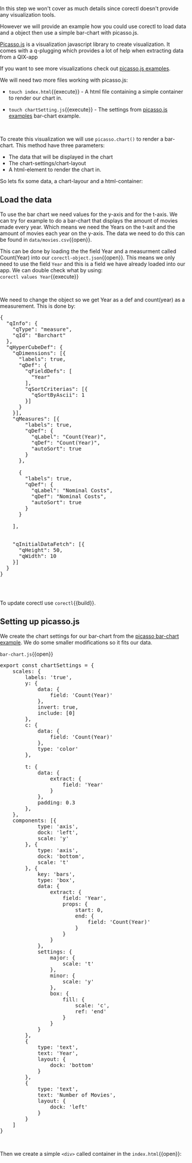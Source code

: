 
In this step we won't cover as much details since corectl doesn't provide any visualization tools.
<br>

However we will provide an example how you could use corectl to load data and a object then use a simple bar-chart with picasso.js. 
<br>

[Picasso.js](https://picassojs.com/) is a visualization javascript library to create visualization. It comes with a q-plugging which provides a lot of help when extracting data from a QIX-app
<br>

If you want to see more visualizations check out [picasso.js examples](https://picassojs.com/examples.html).


We will need two more files working with picasso.js:


* `touch index.html`{{execute}} - A html file containing a simple container to render our chart in. 

* `touch chartSetting.js`{{execute}} - The settings from [picasso.js examples](https://picassojs.com/examples.html) bar-chart example.
<br>



To create this visualization we will use `picasso.chart()` to render a bar-chart. This method have three parameters:
* The data that will be displayed in the chart
* The chart-settings/chart-layout
* A html-element to render the chart in.  

So lets fix some data, a chart-layour and a html-container:

## Load the data

To use the bar chart we need values for the y-axis and for the t-axis. We can try for example to do a bar-chart that displays the amount of movies made every year. Which means we need the Years on the t-axit and the amount of movies each year on the y-axis. The data we need to do this can be found in `data/movies.csv`{{open}}.
<br>

This can be done by loading the the field Year and a measurment called Count(Year) into our `corectl-object.json`{{open}}. This means we only need to use the field `Year` and this is a field we have already loaded into our app. We can double check what by using:
<br>
`corectl values Year`{{execute}}

<br>

We need to change the object so we get Year as a def and count(year) as a measurement. This is done by: 

<pre class="file" data-filename="corectl-object.json" data-target="replace">
{
  "qInfo": {
    "qType": "measure",
    "qId": "Barchart"
  },
  "qHyperCubeDef": {
    "qDimensions": [{
      "labels": true,
      "qDef": {
        "qFieldDefs": [
          "Year"
        ],
        "qSortCriterias": [{
          "qSortByAscii": 1
        }]
      }
    }],
    "qMeasures": [{
        "labels": true,
        "qDef": {
          "qLabel": "Count(Year)",
          "qDef": "Count(Year)",
          "autoSort": true
        }
      },

      {
        "labels": true,
        "qDef": {
          "qLabel": "Nominal Costs",
          "qDef": "Nominal Costs",
          "autoSort": true
        }
      }

    ],


    "qInitialDataFetch": [{
      "qHeight": 50,
      "qWidth": 10
    }]
  }
}

</pre>

<br>

To update corectl use `corectl`{{build}}.

## Setting up picasso.js

We create the chart settings for our bar-chart from the [picasso bar-chart example](https://observablehq.com/@miralemd/picasso-js-bar-chart). We do some smaller modifications so it fits our data. 
<br>

`bar-chart.js`{{open}}

<pre class="file" data-filename="bar-chart.js" data-target="replace">
export const chartSettings = {
    scales: {
        labels: 'true',
        y: {
            data: {
                field: 'Count(Year)'
            },
            invert: true,
            include: [0]
        },
        c: {
            data: {
                field: 'Count(Year)'
            },
            type: 'color'
        },

        t: {
            data: {
                extract: {
                    field: 'Year'
                }
            },
            padding: 0.3
        },
    },
    components: [{
            type: 'axis',
            dock: 'left',
            scale: 'y'
        }, {
            type: 'axis',
            dock: 'bottom',
            scale: 't'
        }, {
            key: 'bars',
            type: 'box',
            data: {
                extract: {
                    field: 'Year',
                    props: {
                        start: 0,
                        end: {
                            field: 'Count(Year)'
                        }
                    }
                }
            },
            settings: {
                major: {
                    scale: 't'
                },
                minor: {
                    scale: 'y'
                },
                box: {
                    fill: {
                        scale: 'c',
                        ref: 'end'
                    }
                }
            }
        },
        {
            type: 'text',
            text: 'Year',
            layout: {
                dock: 'bottom'
            }
        },
        {
            type: 'text',
            text: 'Number of Movies',
            layout: {
                dock: 'left'
            }
        }
    ]
}
</pre>

<br>

Then we create a simple `<div>` called container in the `index.html`{{open}}:


<pre class="file" data-filename="index.html" data-target="replace">

<!DOCTYPE html>
<html>
  <head>
    <title>My picasso.js page</title>
 
    <style>
    html, body {
      margin: 0;
      padding: 0;
      height: 100%;
    }
    #container {
      height: 100%;
      position: relative;
    }
    </style>
  </head>
  <body>
    <div id="container">
    </div>
    <script src="app.js">
    </script>
  </body>
</html>
</pre>

<br>

## Put everything together

We put this together in the `app.js`{{open}} first we connect to QIX and load the the as in previous examples. Then we us `picasso.chart()` to render our bar-chart we created in `bar-chart.js`{{open}}.



<pre class="file" data-filename="app.js" data-target="replace">
const enigma = require('enigma.js');
import picasso from 'picasso.js';
import 'babel-polyfill';
import picassoQ from 'picasso-plugin-q';
const schema = require('enigma.js/schemas/3.2.json');
import {
    chartSettings
} from './bar-chart.js';

(async () => {
    try {

        console.log('Creating session app on engine.');
        const session = enigma.create({
            schema,
            url: 'ws://localhost:19076/app/',
            createSocket: url => new WebSocket(url),
        });
        const qix = await session.open();
        const app = await qix.openDoc('myapp');
        const object = await app.getObject('Barchart');
        const layout = await object.getLayout();

        await picassoPaint(chartSettings, layout)

    } catch (err) {
        console.log('Whoops! An error occurred.', err);
        process.exit(1);
    }
})();



function picassoPaint(settings, layout) {

    picasso.use(picassoQ);

    picasso.chart({
        element: document.querySelector('#container'), // This is the element to render the chart in
        data: [{
            type: 'q',
            key: 'qHyperCube',
            data: layout.qHyperCube,
        }],
        settings,
    });

}
</pre>

<br>

Use `npm run bar-chart` to create the exampled and follow the [link](https://[[HOST_SUBDOMAIN]]-8080-[[KATACODA_HOST]].environments.katacoda.com/) to view the bar chart.

<br>


